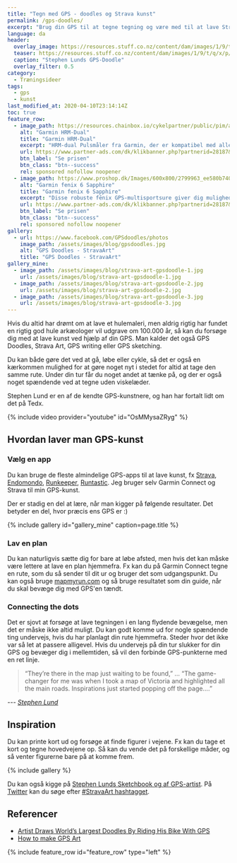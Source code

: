 ```yaml
---
title: "Tegn med GPS - doodles og Strava kunst"
permalink: /gps-doodles/
excerpt: "Brug din GPS til at tegne tegning og være med til at lave Strava Art og GPS-doodles."
language: da
header:
  overlay_image: https://resources.stuff.co.nz/content/dam/images/1/9/t/q/x/p/image.related.StuffLandscapeThreeByTwo.1464x976.19tqzx.png/1455665002072.jpg
  teaser: https://resources.stuff.co.nz/content/dam/images/1/9/t/q/x/p/image.related.StuffLandscapeThreeByTwo.1464x976.19tqzx.png/1455665002072.jpg
  caption: "Stephen Lunds GPS-Doodle"
  overlay_filter: 0.5
category:
  - Træningsideer
tags:
  - gps
  - kunst
last_modified_at: 2020-04-10T23:14:14Z
toc: true
feature_row:
  - image_path: https://resources.chainbox.io/cykelpartner/public/pim/accfaaab-7a3f-45d3-aeeb-713be660062d/010-12883-00ny_A_default.jpg
    alt: "Garmin HRM-Dual"
    title: "Garmin HRM-Dual"
    excerpt: "HRM-dual Pulsmåler fra Garmin, der er kompatibel med alle Garmin-computere med pulsfunktion. Måleren er blevet opgraderet, så den nu også anvender Bluetooth (BLE), og dermed også er kompatibel med alle andre mærker, der benytter ANT+ eller Bluetooth."
    url: https://www.partner-ads.com/dk/klikbanner.php?partnerid=28187&bannerid=16446&htmlurl=https://www.cykelpartner.dk/pulsbaelter/garmin-hrm-dual---pulsmaalerrem---ant-plus--og-ble
    btn_label: "Se prisen"
    btn_class: "btn--success"
    rel: sponsored nofollow noopener
  - image_path: https://www.proshop.dk/Images/600x800/2799963_ee580b740aa6.jpg
    alt: "Garmin fenix 6 Sapphire"
    title: "Garmin fenix 6 Sapphire"
    excerpt: "Disse robuste fēnix GPS-multisportsure giver dig mulighed for at tilføje kort, musik, intelligent tempoplanlægning med mere til din træning – så du kan klare alle udfordringer med lethed. Garmin har implementeret deres egen form for træningsparathed, som ikke helt er heart rate variability."
    url: https://www.partner-ads.com/dk/klikbanner.php?partnerid=28187&bannerid=67757&htmlurl=https://www.proshop.dk/Smartwatch-Sportsur-Aktivitetstracker/Garmin-fenix-6-Sapphire-black/2799963
    btn_label: "Se prisen"
    btn_class: "btn--success"
    rel: sponsored nofollow noopener
gallery:
  - url: https://www.facebook.com/GPSdoodles/photos
    image_path: /assets/images/blog/gpsdoodles.jpg
    alt: "GPS Doodles - StravaArt"
    title: "GPS Doodles - StravaArt"
gallery_mine:
  - image_path: /assets/images/blog/strava-art-gpsdoodle-1.jpg
    url: /assets/images/blog/strava-art-gpsdoodle-1.jpg
  - image_path: /assets/images/blog/strava-art-gpsdoodle-2.jpg
    url: /assets/images/blog/strava-art-gpsdoodle-2.jpg
  - image_path: /assets/images/blog/strava-art-gpsdoodle-3.jpg
    url: /assets/images/blog/strava-art-gpsdoodle-3.jpg
---
```


Hvis du altid har drømt om at lave et hulemaleri, men aldrig rigtig har fundet en rigtig god hule arkæologer vil udgrave om 100.000 år, så kan du forsøge dig med at lave kunst ved hjælp af din GPS. Man kalder det også GPS Doodles, Strava Art, GPS writing eller GPS sketching.

Du kan både gøre det ved at gå, løbe eller cykle, så det er også en kærkommen mulighed for at gøre noget nyt i stedet for altid at tage den samme rute. Under din tur får du noget andet at tænke på, og der er også noget spændende ved at tegne uden viskelæder.

Stephen Lund er en af de kendte GPS-kunstnere, og han har fortalt lidt om det på Tedx.

{% include video provider="youtube" id="OsMMysaZRyg" %}

## Hvordan laver man GPS-kunst

### Vælg en app

Du kan bruge de fleste almindelige GPS-apps til at lave kunst, fx [Strava](https://www.strava.com), [Endomondo](https://www.endomondo.com/), [Runkeeper](https://www.runkeeper.com), [Runtastic](https://www.runtastic.com). Jeg bruger selv Garmin Connect og Strava til min GPS-kunst.

Der er stadig en del at lære, når man kigger på følgende resultater. Det betyder en del, hvor præcis ens GPS er :)

{% include gallery id="gallery_mine" caption=page.title %}

### Lav en plan

Du kan naturligvis sætte dig for bare at løbe afsted, men hvis det kan måske være lettere at lave en plan hjemmefra. Fx kan du på Garmin Connect tegne en rute, som du så sender til dit ur og bruger det som udgangspunkt. Du kan også bruge [mapmyrun.com](http://www.mapmyrun.com/) og så bruge resultatet som din guide, når du skal bevæge dig med GPS'en tændt.

### Connecting the dots

Det er sjovt at forsøge at lave tegningen i en lang flydende bevægelse, men det er måske ikke altid muligt. Du kan godt komme ud for nogle spændende ting undervejs, hvis du har planlagt din rute hjemmefra. Steder hvor det ikke var så let at passere alligevel. Hvis du undervejs på din tur slukker for din GPS og bevæger dig i mellemtiden, så vil den forbinde GPS-punkterne med en ret linje.

> “They’re there in the map just waiting to be found,” ... “The game-changer for me was when I took a map of Victoria and highlighted all the main roads. Inspirations just started popping off the page….”

--- <cite>[Stephen Lund](https://gpsdoodles.com/what-do-you-see/)</cite>

## Inspiration

Du kan printe kort ud og forsøge at finde figurer i vejene. Fx kan du tage et kort og tegne hovedvejene op. Så kan du vende det på forskellige måder, og så venter figurerne bare på at komme frem.

{% include gallery %}

Du kan også kigge på [Stephen Lunds Sketchbook og af GPS-artist](http://www.gpsdoodles.com). På [Twitter](http://www.twitter.com) kan du søge efter [#StravaArt hashtagget](https://twitter.com/hashtag/StravaArt?src=hash).

## Referencer

- [Artist Draws World’s Largest Doodles By Riding His Bike With GPS](https://www.boredpanda.com/bike-gps-doodle-stephen-lund/)
- [How to make GPS Art](https://www.outsideonline.com/1978066/how-make-gps-art)

{% include feature_row id="feature_row" type="left" %}
